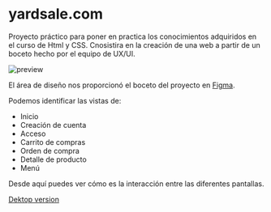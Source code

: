 # yardsale.com

Proyecto práctico para poner en practica los conocimientos adquiridos en el curso de Html y CSS. Cnosistira en la creación de una web a partir de un boceto hecho por el equipo de UX/UI.

![preview](image.png)

El área de diseño nos proporcionó el boceto del proyecto en [Figma](https://scene.zeplin.io/project/60afeeed20af1378ed046538).

Podemos identificar las vistas de:

- Inicio
- Creación de cuenta
- Acceso
- Carrito de compras
- Orden de compra
- Detalle de producto
- Menú

Desde aquí puedes ver cómo es la interacción entre las diferentes pantallas.

[Dektop version](https://www.figma.com/proto/bcEVujIzJj5PNIWwF9pP2w/Platzi_YardSale?node-id=0-999&amp%3Bscaling=scale-down&amp%3Bpage-id=0%3A998&amp%3Bstarting-point-node-id=5%3A2808)